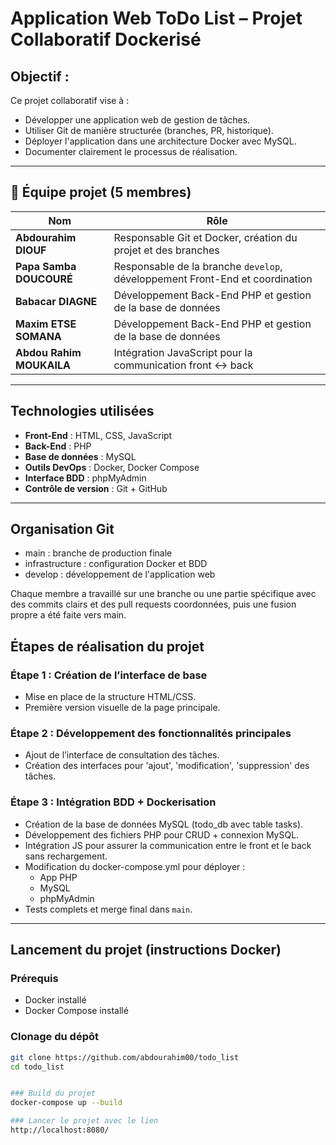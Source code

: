 # Application Web ToDo List – Projet Collaboratif Dockerisé

## Objectif :

Ce projet collaboratif vise à :
- Développer une application web de gestion de tâches.
- Utiliser Git de manière structurée (branches, PR, historique).
- Déployer l'application dans une architecture Docker avec MySQL.
- Documenter clairement le processus de réalisation.

---

## 👥 Équipe projet (5 membres)

| Nom                         | Rôle |
|----------------------------|------|
| **Abdourahim DIOUF**       | Responsable Git et Docker, création du projet et des branches |
| **Papa Samba DOUCOURÉ**    | Responsable de la branche `develop`, développement Front-End et coordination |
| **Babacar DIAGNE**         | Développement Back-End PHP et gestion de la base de données |
| **Maxim ETSE SOMANA**      | Développement Back-End PHP et gestion de la base de données |
| **Abdou Rahim MOUKAILA**   | Intégration JavaScript pour la communication front ↔ back |

---

## Technologies utilisées

- **Front-End** : HTML, CSS, JavaScript
- **Back-End** : PHP
- **Base de données** : MySQL
- **Outils DevOps** : Docker, Docker Compose
- **Interface BDD** : phpMyAdmin
- **Contrôle de version** : Git + GitHub

---

## Organisation Git

- main : branche de production finale
- infrastructure : configuration Docker et BDD
- develop : développement de l'application web

Chaque membre a travaillé sur une branche ou une partie spécifique avec des commits clairs et des pull requests coordonnées, puis une fusion propre a été faite vers main.


## Étapes de réalisation du projet

### Étape 1 : Création de l’interface de base
- Mise en place de la structure HTML/CSS.
- Première version visuelle de la page principale.

### Étape 2 : Développement des fonctionnalités principales
- Ajout de l’interface de consultation des tâches.
- Création des interfaces pour 'ajout', 'modification', 'suppression' des tâches.

### Étape 3 : Intégration BDD + Dockerisation
- Création de la base de données MySQL (todo_db avec table tasks).
- Développement des fichiers PHP pour CRUD + connexion MySQL.
- Intégration JS pour assurer la communication entre le front et le back sans rechargement.
- Modification du docker-compose.yml pour déployer :
  - App PHP
  - MySQL
  - phpMyAdmin
- Tests complets et merge final dans `main`.

---

## Lancement du projet (instructions Docker)

### Prérequis
- Docker installé
- Docker Compose installé

### Clonage du dépôt

```bash / CMD
git clone https://github.com/abdourahim00/todo_list
cd todo_list


### Build du projet
docker-compose up --build

### Lancer le projet avec le lien 
http://localhost:8080/